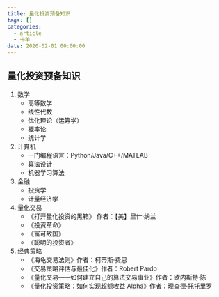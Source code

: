 ```yaml
---
title: 量化投资预备知识
tags: []
categories:
  - article
  - 书单
date: 2020-02-01 00:00:00
---
```


## 量化投资预备知识

1. 数学
   - 高等数学
   - 线性代数
   - 优化理论（运筹学）
   - 概率论
   - 统计学
2. 计算机
   - 一门编程语言：Python/Java/C++/MATLAB
   - 算法设计
   - 机器学习算法
3. 金融
   - 投资学
   - 计量经济学
4. 量化交易
   - 《打开量化投资的黑箱》 作者：【美】里什·纳兰
   - 《投资革命》
   - 《富可敌国》
   - 《聪明的投资者》
5. 经典策略
   - 《海龟交易法则》作者：柯蒂斯·费思
   - 《交易策略评估与最佳化》作者：Robert Pardo
   - 《量化交易——如何建立自己的算法交易事业》作者：欧内斯特·陈
   - 《量化投资策略：如何实现超额收益 Alpha》作者：理查德·托托里罗
